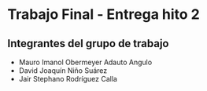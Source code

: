 # Trabajo Final - Entrega hito 2
## Integrantes del grupo de trabajo
+ Mauro Imanol Obermeyer Adauto Angulo
+ David Joaquín Niño Suárez	
+ Jair Stephano Rodríguez Calla